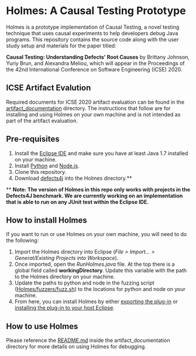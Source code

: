 # Holmes: A Causal Testing Prototype
Holmes is a prototype implementation of Causal Testing, a novel testing technique that uses causal experiments to help developers debug Java programs. This repository contains the source code along with the user study setup and materials for the paper titled:

**Causal Testing: Understanding Defects' Root Causes** by Brittany Johnson, Yuriy Brun, and Alexandra Meliou, which will appear in the Proceedings of the 42nd International Conference on Software Engineering (ICSE) 2020.

## ICSE Artifact Evalution

Required documents for ICSE 2020 artifact evaluation can be found in the [artifact_documentation](https://github.com/researchart/rose6icse/tree/master/submissions/available/Johnson-CausalTesting/artifact_documentation) directory. The instructions that follow are for installing and using Holmes on your own machine and is not intended as part of the artifact evaluation.

## Pre-requisites

1. Install the [Eclipse IDE](https://www.eclipse.org/eclipseide/) and make sure you have at least Java 1.7 installed on your machine.
2. Install [Python](https://www.python.org/) and [Node.js](https://nodejs.org/en/).
3. Clone this repository.
4. Download [defects4j](https://github.com/rjust/defects4j) into the Holmes directory.**

** **Note: The version of Holmes in this repo only works with projects in the Defects4J benchmark. We are currently working on an implementation that is able to run on any JUnit test within the Eclipse IDE.**

## How to install Holmes

If you want to run or use Holmes on your own machine, you will need to do the following:

1. Import the Holmes directory into Eclipse (*File > Import... > General/Existing Projects into Workspace*).
2. Once imported, open the *RunHolmes.java* file. At the top there is a global field called **workingDirectory**. Update this variable with the path to the Holmes directory on your machine.
3. Update the paths to python and node in the fuzzing script ([Holmes/fuzzers/fuzz.sh](https://github.com/LASER-UMASS/CausalTesting-Artifact_ICSE20/blob/master/Holmes/fuzzers/fuzz.sh)) to the locations for python and node on your machine.
4. From here, you can install Holmes by either [exporting the plug-in](https://help.eclipse.org/2019-12/index.jsp?topic=%2Forg.eclipse.pde.doc.user%2Fguide%2Ftools%2Fexport_wizards%2Fexport_plugins.htm) or [installing the plug-in to your host Eclipse](https://help.eclipse.org/2019-12/index.jsp?topic=%2Forg.eclipse.pde.doc.user%2Fguide%2Ftools%2Fexport_wizards%2Fexport_plugins.htm). 

## How to use Holmes

Please reference the [README.md](https://github.com/LASER-UMASS/CausalTesting-Artifact_ICSE20/tree/master/artifact_documentation) inside the artifact_documentation directory for more details on using Holmes for debugging.
